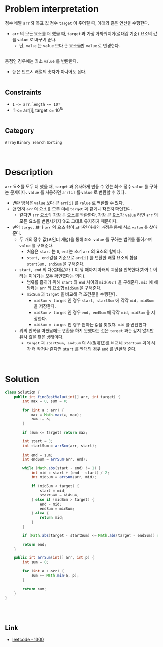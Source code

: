 # Problem interpretation
정수 배열 `arr` 와 목표 값 정수 `target` 이 주어질 때, 아래와 같은 연산을 수행한다.
- `arr` 의 모든 요소를 더 했을 때, `target` 과 가장 가까워지게(절대갑 기준) 요소의 값을 `value` 로 바꾸어 준다.
    - 단, `value` 는 `value` 보다 큰 요소들만 `value` 로 변경한다.
<br/><br/>

동점인 경우에는 최소 `value` 를 반환한다.
- `답` 은 반드시 배열의 숫자가 아니어도 된다.
<br/><br/>

## Constraints
- `1 <= arr.length <= 10⁴`
- '1 <= arr[i], target <= 10<sup>5</sup>'
<br/><br/>

## Category
`Array` `Binary Search` `Sorting`
<br/><br/><br/>

# Description
`arr` 요소를 모두 더 했을 때, `target` 과 유사하게 만들 수 있는 최소 정수 `value` 를 구하는 문제이다. `value` 를 사용하면 `arr[i]` 를 `value` 로 변환할 수 있다.
- 변환 방식은 `value` 보다 큰 `arr[i]` 를 `value` 로 변환할 수 있다.
- 맨 먼저 `arr` 의 요소를 모두 더해 `target` 과 같거나 작은지 확인한다.
    - 같다면 `arr` 요소의 가장 큰 요소를 반환한다. 가장 큰 요소가 `value` 라면 `arr` 의 모든 요소를 변환시키지 않고 그대로 유지하기 때문이다.
- 만약 `target` 보다 `arr` 의 요소 합이 크다면 아래의 과정을 통해 최소 `value` 를 찾아준다.
    - 두 개의 정수 값(포인터 개념)을 통해 `최소 value` 를 구하는 범위를 좁혀가며 `value` 를 구해준다.
        - 처음은 `start` 는 `0`, `end` 는 초기 `arr` 의 요소의 합이다.
        - `start, end` 값을 기준으로 `arr[i]` 를 변환한 배열 요소의 합을 `startSum, endSum` 을 구해준다.
    - `start, end` 의 차(절대값)가 `1` 이 될 때까지 아래의 과정을 반복한다(차가 `1` 이라는 이야기는 모두 확인했다는 의미).
        - 범위를 좁히기 위해 `start` 와 `end` 사이의 `mid(중간)` 을 구해준다. `mid` 에 해당하는 `arr` 의 요소합 `midSum` 을 구해준다.
        - `midSum` 과 `target` 을 비교해 각 조건문을 수행한다.
            - `midSum < target` 인 경우 `start, startSum` 에 각각 `mid, midSum` 을 저장한다.
            - `midSum > target` 인 경우 `end, endSum` 에 각각 `mid, midSum` 을 저장한다.
            - `midSum = target` 인 경우 원하는 값을 찾았다. `mid` 를 반환한다.
    - 위의 반복을 마쳤음에도 반환을 하지 못했다는 것은 `target` 과는 갖지 않지만 유사 값을 찾은 상태이다.
        - `target` 과 `startSum, endSum` 의 차(절대값)를 비교해 `startSum` 과의 차가 더 작거나 같다면 `start` 를 반대의 경우 `end` 를 반환해 준다.
<br/><br/><br/>

# Solution
```java
class Solution {
    public int findBestValue(int[] arr, int target) {
        int max = 0, sum = 0;

        for (int a : arr) {
            max = Math.max(a, max);
            sum += a;
        }

        if (sum <= target) return max;

        int start = 0;
        int startSum = arrSum(arr, start);
        
        int end = sum;
        int endSum = arrSum(arr, end);

        while (Math.abs(start - end) != 1) {
            int mid = start + (end - start) / 2;
            int midSum = arrSum(arr, mid);

            if (midSum < target) {
                start = mid;
                startSum = midSum;
            } else if (midSum > target) {
                end = mid;
                endSum = midSum;
            } else {
                return mid;
            }
        }

        if (Math.abs(target - startSum) <= Math.abs(target - endSum)) return start;

        return end;
    }

    public int arrSum(int[] arr, int p) {
        int sum = 0;

        for (int a : arr) {
            sum += Math.min(a, p);
        }

        return sum;
    }
}
```
<br/><br/>

## Link
- [leetcode - 1300](https://leetcode.com/problems/sum-of-mutated-array-closest-to-target/description/)